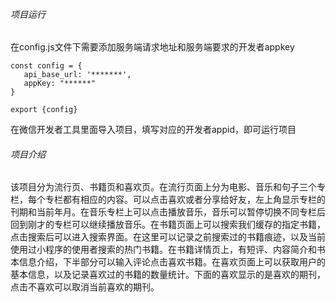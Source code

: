 ###### 项目运行

在config.js文件下需要添加服务端请求地址和服务端要求的开发者appkey

```
const config = {
   api_base_url: '*******',
   appKey: "******"
}

export {config}
```

在微信开发者工具里面导入项目，填写对应的开发者appid，即可运行项目

###### 项目介绍

该项目分为流行页、书籍页和喜欢页。在流行页面上分为电影、音乐和句子三个专栏，每个专栏都有相应的内容。可以点击喜欢或者分享给好友，左上角显示专栏的刊期和当前年月。在音乐专栏上可以点击播放音乐，音乐可以暂停切换不同专栏后回到刚才的专栏可以继续播放音乐。在书籍页面上可以搜索我们缓存的指定书籍，点击搜索后可以进入搜索界面。在这里可以记录之前搜索过的书籍痕迹，以及当前使用过小程序的使用者搜索的热门书籍。在书籍详情页上，有短评、内容简介和书本信息介绍，下半部分可以输入评论点击喜欢书籍。在喜欢页面上可以获取用户的基本信息，以及记录喜欢过的书籍的数量统计。下面的喜欢显示的是喜欢的期刊，点击不喜欢可以取消当前喜欢的期刊。